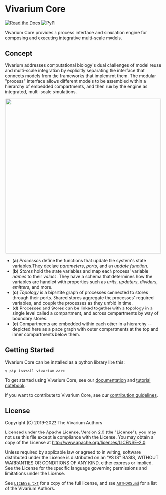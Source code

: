 # Vivarium Core

[![Read the Docs](https://img.shields.io/readthedocs/vivarium-core)](https://vivarium-core.readthedocs.io/en/latest/)
[![PyPI](https://img.shields.io/pypi/v/vivarium-core)](https://pypi.org/project/vivarium-core/)

Vivarium Core provides a process interface and simulation engine for
composing and executing integrative multi-scale models.

## Concept

Vivarium addresses computational biology's dual challenges of model
reuse and multi-scale integration by explicitly separating the interface
that connects models from the frameworks that implement them.  The
modular "process" interface allows different models to be assembled
within a hierarchy of embedded compartments, and then run by the engine
as integrated, multi-scale simulations.

<p align="center">
    <img src="https://github.com/vivarium-collective/vivarium-core/blob/master/doc/_static/interface.png?raw=true" width="500">
</p>

* (**a**) *Processes* define the functions that update the system's
  state variables.They declare *parameters*, *ports*, and an *update
  function*.
* (**b**) *Stores* hold the state variables and map each process'
  variable *names* to their *values*.  They have a schema that
  determines how the variables are handled with properties such as
  *units*, *updaters*, *dividers*, *emitters*, and more.
* (**c**) *Topology* is a bipartite graph of processes connected to
  stores through their ports.  Shared stores aggregate the processes'
  required variables, and couple the processes as they unfold in time.
* (**d**) Processes and Stores can be linked together with a topology in
  a single level called a compartment, and across compartments by way of
  boundary stores.
* (**e**) Compartments are embedded within each other in a hierarchy --
  depicted here as a place graph with outer compartments at the top and
  inner compartments below them.

## Getting Started

Vivarium Core can be installed as a python library like this:

```console
$ pip install vivarium-core
```

To get started using Vivarium Core, see our
[documentation](https://vivarium-core.readthedocs.io/) and
[tutorial notebook](https://vivarium-core.readthedocs.io/en/latest/tutorials.html).

If you want to contribute to Vivarium Core, see our [contribution
guidelines](CONTRIBUTING.md).

## License

Copyright (C) 2019-2022 The Vivarium Authors

Licensed under the Apache License, Version 2.0 (the "License"); you may
not use this file except in compliance with the License. You may obtain
a copy of the License at http://www.apache.org/licenses/LICENSE-2.0.

Unless required by applicable law or agreed to in writing, software
distributed under the License is distributed on an "AS IS" BASIS,
WITHOUT WARRANTIES OR CONDITIONS OF ANY KIND, either express or implied.
See the License for the specific language governing permissions and
limitations under the License.

See [`LICENSE.txt`](LICENSE.txt) for a copy of the full license, and see
[`AUTHORS.md`](AUTHORS.md) for a list of the Vivarium Authors.
